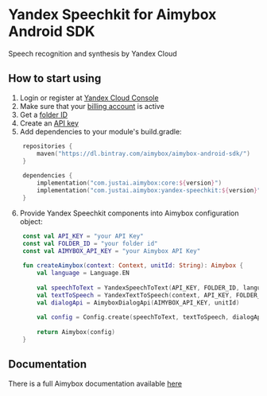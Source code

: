 # Yandex Speechkit for Aimybox Android SDK

Speech recognition and synthesis by Yandex Cloud

## How to start using

1. Login or register at [Yandex Cloud Console](https://console.cloud.yandex.ru/)
2. Make sure that your [billing account](https://cloud.yandex.ru/docs/billing/concepts/billing-account) is active
3. Get a [folder ID](https://cloud.yandex.ru/docs/resource-manager/operations/folder/get-id)
4. Create an [API key](https://cloud.yandex.ru/docs/iam/operations/api-key/create)
5. Add dependencies to your module's build.gradle:
```kotlin
    repositories {
        maven("https://dl.bintray.com/aimybox/aimybox-android-sdk/")
    }
    
    dependencies {
        implementation("com.justai.aimybox:core:${version}")
        implementation("com.justai.aimybox:yandex-speechkit:${version}")
    }
```
6. Provide Yandex Speechkit components into Aimybox configuration object:
```kotlin
    const val API_KEY = "your API Key"
    const val FOLDER_ID = "your folder id"
    const val AIMYBOX_API_KEY = "your Aimybox API Key"
    
    fun createAimybox(context: Context, unitId: String): Aimybox {
        val language = Language.EN
    
        val speechToText = YandexSpeechToText(API_KEY, FOLDER_ID, language)
        val textToSpeech = YandexTextToSpeech(context, API_KEY, FOLDER_ID, language)
        val dialogApi = AimyboxDialogApi(AIMYBOX_API_KEY, unitId)
        
        val config = Config.create(speechToText, textToSpeech, dialogApi)
    
        return Aimybox(config)
    }
```

## Documentation

There is a full Aimybox documentation available [here](https://help.aimybox.com)
